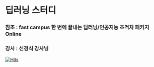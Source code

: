 # 딥러닝 스터디
### 참조 : fast campus 한 번에 끝내는 딥러닝/인공지능 초격차 패키지 Online
### 강사 : 신경식 강사님
[![Hits](https://hits.seeyoufarm.com/api/count/incr/badge.svg?url=https%3A%2F%2Fgithub.com%2Fwsm9175%2FDeepLearningStudy&count_bg=%2379C83D&title_bg=%23555555&icon=&icon_color=%23E7E7E7&title=hits&edge_flat=false)](https://hits.seeyoufarm.com)
